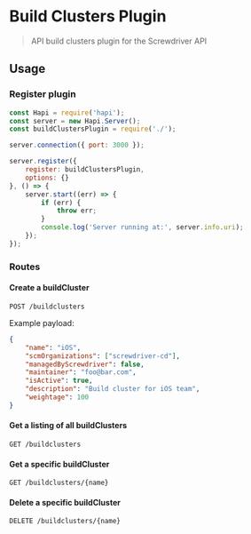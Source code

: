 # Build Clusters Plugin
> API build clusters plugin for the Screwdriver API

## Usage

### Register plugin

```javascript
const Hapi = require('hapi');
const server = new Hapi.Server();
const buildClustersPlugin = require('./');

server.connection({ port: 3000 });

server.register({
    register: buildClustersPlugin,
    options: {}
}, () => {
    server.start((err) => {
        if (err) {
            throw err;
        }
        console.log('Server running at:', server.info.uri);
    });
});
```

### Routes

#### Create a buildCluster

`POST /buildclusters`

Example payload:
```json
{
    "name": "iOS",
    "scmOrganizations": ["screwdriver-cd"],
    "managedByScrewdriver": false,
    "maintainer": "foo@bar.com",
    "isActive": true,
    "description": "Build cluster for iOS team",
    "weightage": 100
}
```

#### Get a listing of all buildClusters

`GET /buildclusters`

#### Get a specific buildCluster

`GET /buildclusters/{name}`

#### Delete a specific buildCluster

`DELETE /buildclusters/{name}`
